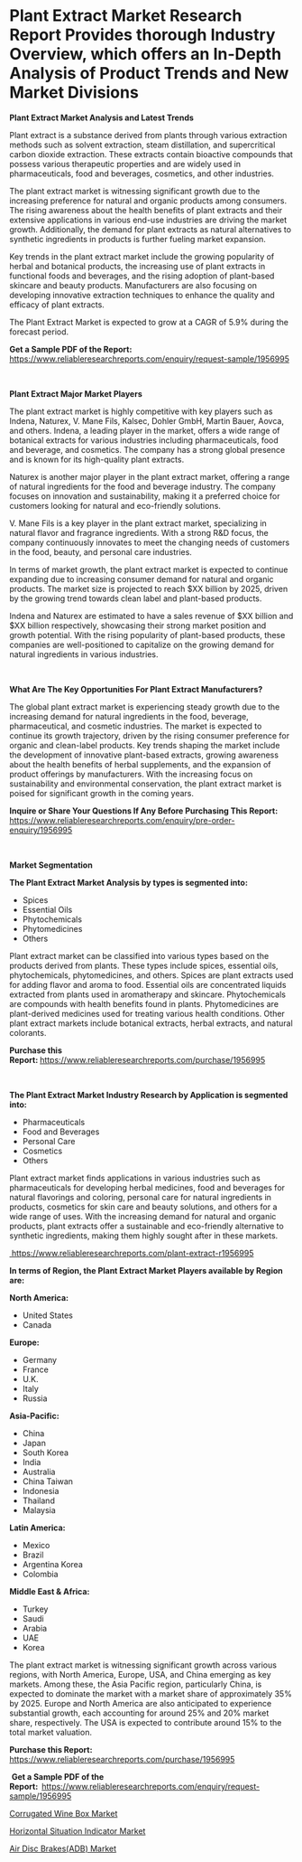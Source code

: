 <p><h1>Plant Extract Market Research Report Provides thorough Industry Overview, which offers an In-Depth Analysis of Product Trends and New Market Divisions</h1></p><p><strong>Plant Extract Market Analysis and Latest Trends</strong></p>
<p><p>Plant extract is a substance derived from plants through various extraction methods such as solvent extraction, steam distillation, and supercritical carbon dioxide extraction. These extracts contain bioactive compounds that possess various therapeutic properties and are widely used in pharmaceuticals, food and beverages, cosmetics, and other industries.</p><p>The plant extract market is witnessing significant growth due to the increasing preference for natural and organic products among consumers. The rising awareness about the health benefits of plant extracts and their extensive applications in various end-use industries are driving the market growth. Additionally, the demand for plant extracts as natural alternatives to synthetic ingredients in products is further fueling market expansion.</p><p>Key trends in the plant extract market include the growing popularity of herbal and botanical products, the increasing use of plant extracts in functional foods and beverages, and the rising adoption of plant-based skincare and beauty products. Manufacturers are also focusing on developing innovative extraction techniques to enhance the quality and efficacy of plant extracts.</p><p>The Plant Extract Market is expected to grow at a CAGR of 5.9% during the forecast period.</p></p>
<p><strong>Get a Sample PDF of the Report:&nbsp;</strong> <a href="https://www.reliableresearchreports.com/enquiry/request-sample/1956995">https://www.reliableresearchreports.com/enquiry/request-sample/1956995</a></p>
<p>&nbsp;</p>
<p><strong>Plant Extract Major Market Players</strong></p>
<p><p>The plant extract market is highly competitive with key players such as Indena, Naturex, V. Mane Fils, Kalsec, Dohler GmbH, Martin Bauer, Aovca, and others. Indena, a leading player in the market, offers a wide range of botanical extracts for various industries including pharmaceuticals, food and beverage, and cosmetics. The company has a strong global presence and is known for its high-quality plant extracts.</p><p>Naturex is another major player in the plant extract market, offering a range of natural ingredients for the food and beverage industry. The company focuses on innovation and sustainability, making it a preferred choice for customers looking for natural and eco-friendly solutions.</p><p>V. Mane Fils is a key player in the plant extract market, specializing in natural flavor and fragrance ingredients. With a strong R&D focus, the company continuously innovates to meet the changing needs of customers in the food, beauty, and personal care industries.</p><p>In terms of market growth, the plant extract market is expected to continue expanding due to increasing consumer demand for natural and organic products. The market size is projected to reach $XX billion by 2025, driven by the growing trend towards clean label and plant-based products.</p><p>Indena and Naturex are estimated to have a sales revenue of $XX billion and $XX billion respectively, showcasing their strong market position and growth potential. With the rising popularity of plant-based products, these companies are well-positioned to capitalize on the growing demand for natural ingredients in various industries.</p></p>
<p>&nbsp;</p>
<p><strong>What Are The Key Opportunities For Plant Extract Manufacturers?</strong></p>
<p><p>The global plant extract market is experiencing steady growth due to the increasing demand for natural ingredients in the food, beverage, pharmaceutical, and cosmetic industries. The market is expected to continue its growth trajectory, driven by the rising consumer preference for organic and clean-label products. Key trends shaping the market include the development of innovative plant-based extracts, growing awareness about the health benefits of herbal supplements, and the expansion of product offerings by manufacturers. With the increasing focus on sustainability and environmental conservation, the plant extract market is poised for significant growth in the coming years.</p></p>
<p><strong>Inquire or Share Your Questions If Any Before Purchasing This Report:</strong> <a href="https://www.reliableresearchreports.com/enquiry/pre-order-enquiry/1956995">https://www.reliableresearchreports.com/enquiry/pre-order-enquiry/1956995</a></p>
<p>&nbsp;</p>
<p><strong>Market Segmentation</strong></p>
<p><strong>The Plant Extract Market Analysis by types is segmented into:</strong></p>
<p><ul><li>Spices</li><li>Essential Oils</li><li>Phytochemicals</li><li>Phytomedicines</li><li>Others</li></ul></p>
<p><p>Plant extract market can be classified into various types based on the products derived from plants. These types include spices, essential oils, phytochemicals, phytomedicines, and others. Spices are plant extracts used for adding flavor and aroma to food. Essential oils are concentrated liquids extracted from plants used in aromatherapy and skincare. Phytochemicals are compounds with health benefits found in plants. Phytomedicines are plant-derived medicines used for treating various health conditions. Other plant extract markets include botanical extracts, herbal extracts, and natural colorants.</p></p>
<p><strong>Purchase this Report:&nbsp;</strong><a href="https://www.reliableresearchreports.com/purchase/1956995">https://www.reliableresearchreports.com/purchase/1956995</a></p>
<p>&nbsp;</p>
<p><strong>The Plant Extract Market Industry Research by Application is segmented into:</strong></p>
<p><ul><li>Pharmaceuticals</li><li>Food and Beverages</li><li>Personal Care</li><li>Cosmetics</li><li>Others</li></ul></p>
<p><p>Plant extract market finds applications in various industries such as pharmaceuticals for developing herbal medicines, food and beverages for natural flavorings and coloring, personal care for natural ingredients in products, cosmetics for skin care and beauty solutions, and others for a wide range of uses. With the increasing demand for natural and organic products, plant extracts offer a sustainable and eco-friendly alternative to synthetic ingredients, making them highly sought after in these markets.</p></p>
<p><a href="https://www.reliableresearchreports.com/plant-extract-r1956995">&nbsp;https://www.reliableresearchreports.com/plant-extract-r1956995</a></p>
<p><strong>In terms of Region, the Plant Extract Market Players available by Region are:</strong></p>
<p>
    <p> <strong> North America: </strong>
        <ul>
            <li>United States</li>
            <li>Canada</li>
        </ul>
        </p> 
    <p> <strong> Europe: </strong>
        <ul>
            <li>Germany</li>
            <li>France</li>
            <li>U.K.</li>
            <li>Italy</li>
            <li>Russia</li>
        </ul>
        </p> 
    <p> <strong> Asia-Pacific: </strong>
        <ul>
            <li>China</li>
            <li>Japan</li>
            <li>South Korea</li>
            <li>India</li>
            <li>Australia</li>
            <li>China Taiwan</li>
            <li>Indonesia</li>
            <li>Thailand</li>
            <li>Malaysia</li>
        </ul>
        </p> 
    <p> <strong> Latin America: </strong>
        <ul>
            <li>Mexico</li>
            <li>Brazil</li>
            <li>Argentina Korea</li>
            <li>Colombia</li>
        </ul>
        </p> 
    <p> <strong> Middle East & Africa: </strong>
        <ul>
            <li>Turkey</li>
            <li>Saudi</li>
            <li>Arabia</li>
            <li>UAE</li>
            <li>Korea</li>
        </ul>
    </p>
    </p>
<p><p>The plant extract market is witnessing significant growth across various regions, with North America, Europe, USA, and China emerging as key markets. Among these, the Asia Pacific region, particularly China, is expected to dominate the market with a market share of approximately 35% by 2025. Europe and North America are also anticipated to experience substantial growth, each accounting for around 25% and 20% market share, respectively. The USA is expected to contribute around 15% to the total market valuation.</p></p>
<p><strong>Purchase this Report: </strong><a href="https://www.reliableresearchreports.com/purchase/1956995">https://www.reliableresearchreports.com/purchase/1956995</a></p>
<p>&nbsp;<strong>Get a Sample PDF of the Report:&nbsp;&nbsp;</strong><a href="https://www.reliableresearchreports.com/enquiry/request-sample/1956995">https://www.reliableresearchreports.com/enquiry/request-sample/1956995</a></p>
<p><strong></strong></p>
<p><p><a href="https://issuu.com/reportprime-2/docs/corrugated-wine-box-market-size-2030.pptx">Corrugated Wine Box Market</a></p><p><a href="https://github.com/ochgvvcj16/Market-Research-Report-List-1/blob/main/horizontal-situation-indicator-market.md">Horizontal Situation Indicator Market</a></p><p><a href="https://github.com/anggakarna133/Market-Research-Report-List-1/blob/main/air-disc-brakesadb-market.md">Air Disc Brakes(ADB) Market</a></p></p>